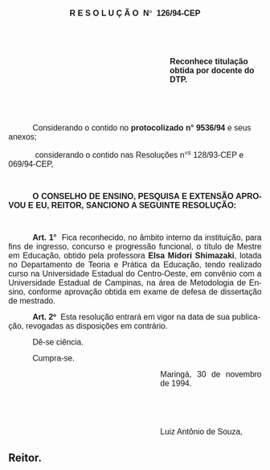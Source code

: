 <body lang=PT-BR style='tab-interval:36.0pt'>

<div class=Section1>

<p class=MsoNormal align=center style='text-align:center;page-break-after:avoid;
mso-outline-level:1'><b><span style='font-size:12.0pt;font-family:Arial'>R E S
O L U Ç Ã O<span style='mso-spacerun:yes'>  </span>N</span></b><b><span
style='font-size:12.0pt;font-family:Symbol;mso-ascii-font-family:Arial;
mso-hansi-font-family:Arial;mso-bidi-font-family:Arial;mso-char-type:symbol;
mso-symbol-font-family:Symbol'><span style='mso-char-type:symbol;mso-symbol-font-family:
Symbol'>°</span></span></b><b><span style='font-size:12.0pt;font-family:Arial'><span
style='mso-spacerun:yes'>  </span>126/94-CEP<o:p></o:p></span></b></p>

<p class=MsoNormal><span style='font-size:12.0pt;font-family:Arial'><o:p>&nbsp;</o:p></span></p>

<p class=MsoNormal><span style='font-size:12.0pt;font-family:Arial'><o:p>&nbsp;</o:p></span></p>

<p class=MsoNormal style='margin-left:241.0pt'><b style='mso-bidi-font-weight:
normal'><span style='font-size:12.0pt;font-family:Arial'>Reconhece titulação
obtida por docente do DTP.<o:p></o:p></span></b></p>

<p class=MsoNormal><span style='font-size:12.0pt;font-family:Arial'><o:p>&nbsp;</o:p></span></p>

<p class=MsoNormal><span style='font-size:12.0pt;font-family:Arial'><o:p>&nbsp;</o:p></span></p>

<p class=MsoNormal style='text-indent:36.0pt'><span style='font-size:12.0pt;
font-family:Arial'>Considerando o contido no <b style='mso-bidi-font-weight:
normal'>protocolizado n° 9536/94 </b>e seus anexos;<o:p></o:p></span></p>

<p class=MsoNormal style='tab-stops:35.45pt 412.65pt 465.75pt'><span
style='font-size:12.0pt;font-family:Arial'><span style='mso-tab-count:1'>            </span>considerando
o contido nas Resoluções n°<sup>s</sup> 128/93-CEP e 069/94-CEP,<o:p></o:p></span></p>

<p class=MsoNormal style='tab-stops:412.65pt 465.75pt'><span style='font-size:
12.0pt;font-family:Arial'><o:p>&nbsp;</o:p></span></p>

<p class=MsoNormal style='text-align:justify;text-indent:36.0pt;page-break-after:
avoid;mso-outline-level:1'><b><span style='font-size:12.0pt;font-family:Arial'>O
CONSELHO DE ENSINO, PESQUISA E EXTENSÃO APROVOU E EU, REITOR, SANCIONO A
SEGUINTE RESOLUÇÃO:<o:p></o:p></span></b></p>

<p class=MsoNormal><span style='font-size:12.0pt;font-family:Arial'><o:p>&nbsp;</o:p></span></p>

<p class=MsoNormal style='text-align:justify;text-indent:36.0pt'><b
style='mso-bidi-font-weight:normal'><span style='font-size:12.0pt;font-family:
Arial'>Art. 1° <span style='mso-spacerun:yes'> </span></span></b><span
style='font-size:12.0pt;font-family:Arial'>Fica reconhecido, no âmbito interno
da instituição, para fins de ingresso, concurso e progressão funcional, o título
de Mestre em Educação, obtido pela professora <b style='mso-bidi-font-weight:
normal'>Elsa Midori Shimazaki</b>, lotada no Departamento de Teoria e Prática
da Educação, tendo realizado curso na Universidade Estadual do Centro-Oeste, em
convênio com a Universidade Estadual de Campinas, na área de Metodologia de
Ensino, conforme aprovação obtida em exame de defesa de dissertação de
mestrado.<o:p></o:p></span></p>

<p class=MsoNormal style='text-indent:36.0pt'><b style='mso-bidi-font-weight:
normal'><span style='font-size:12.0pt;font-family:Arial'>Art. 2º <span
style='mso-spacerun:yes'> </span></span></b><span style='font-size:12.0pt;
font-family:Arial'>Esta resolução entrará em vigor na data de sua publicação,
revogadas as disposições em contrário.<o:p></o:p></span></p>

<p class=MsoNormal style='text-align:justify;text-indent:36.0pt;page-break-after:
avoid;mso-outline-level:1'><span style='font-size:12.0pt;font-family:Arial'>Dê-se
ciência.<o:p></o:p></span></p>

<p class=MsoNormal style='text-align:justify;text-indent:36.0pt;page-break-after:
avoid;mso-outline-level:1'><span style='font-size:12.0pt;font-family:Arial'>Cumpra-se.<o:p></o:p></span></p>

<p class=MsoNormal style='margin-left:8.0cm;text-align:justify'><span
style='font-size:12.0pt;font-family:Arial'>Maringá, 30 de novembro de 1994.<o:p></o:p></span></p>

<p class=MsoNormal style='margin-left:8.0cm;text-align:justify'><span
style='font-size:12.0pt;font-family:Arial'><o:p>&nbsp;</o:p></span></p>

<p class=MsoNormal style='margin-left:8.0cm;text-align:justify'><span
style='font-size:12.0pt;font-family:Arial'><o:p>&nbsp;</o:p></span></p>

<p class=MsoNormal style='margin-left:8.0cm;text-align:justify'><span
style='font-size:12.0pt;font-family:Arial'>Luiz Antônio de Souza,<o:p></o:p></span></p>

<h2><span style='mso-bidi-font-size:12.0pt;mso-ansi-language:PT-BR'>Reitor.<o:p></o:p></span></h2>

</div>

</body>
